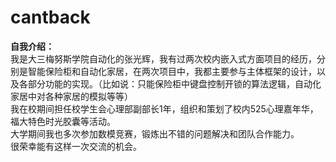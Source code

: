 # cantback

**自我介绍：**  
我是大三梅努斯学院自动化的张光辉，我有过两次校内嵌入式方面项目的经历，分别是智能保险柜和自动化家居，在两次项目中，我都主要参与主体框架的设计，以及各部分功能的实现。（比如说：只能保险柜中键盘控制开锁的算法逻辑，自动化家居中对各种家居的模拟等等）  
我在校期间担任校学生会心理部副部长1年，组织和策划了校内525心理嘉年华，福大特色时光胶囊等活动。  
大学期间我也多次参加数模竞赛，锻炼出不错的问题解决和团队合作能力。  
很荣幸能有这样一次交流的机会。
